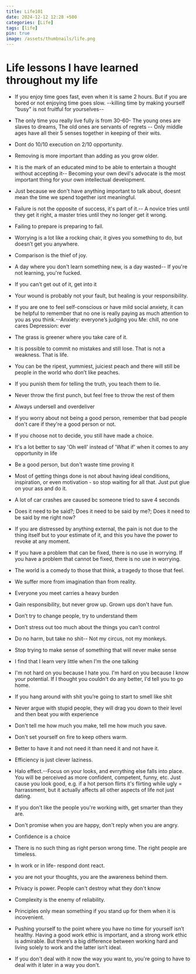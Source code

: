 ```yaml
---
title: Life101
date: 2024-12-12 12:28 +500
categories: [Life]
tags: [life]
pin: true
image: /assets/thumbnails/life.png
---
```


# Life lessons I have learned throughout my life

- If you enjoy time goes fast, even when it is same 2 hours. But if you are bored or not enjoying time goes slow. --killing time by making yourself "busy" is not fruitful for yourselves--

- The only time you really live fully is from 30-60- The young ones are slaves to dreams, The old ones are servants of regrets -- Only middle ages have all their 5 senses together in keeping of their wits.

- Dont do 10/10 execution on 2/10 opportunity.

- Removing is more important than adding as you grow older.

- It is the mark of an educated mind to be able to entertain a thought without accepting it-- Becoming your own devil's advocate is the most important thing for your own intellectual development.

- Just because we don't have anything important to talk about, doesnt mean the time we spend together isnt meaningful.

- Failure is not the opposite of success, it's part of it.-- A novice tries until they get it right, a master tries until they no longer get it wrong.

- Failing to prepare is preparing to fail.

- Worrying is a lot like a rocking chair, it gives you something to do, but doesn’t get you anywhere.

- Comparison is the thief of joy.

- A day where you don't learn something new, is a day wasted-- If you're not learning, you're fucked.

- If you can't get out of it, get into it

- Your wound is probably not your fault, but healing is your responsibility.

- If you are one to feel self-conscious or have mild social anxiety, it can be helpful to remember that no one is really paying as much attention to you as you think.--Anxiety: everyone’s judging you Me: chill, no one cares Depression: ever

- The grass is greener where you take care of it.

- It is possible to commit no mistakes and still lose. That is not a weakness. That is life.

- You can be the ripest, yummiest, juiciest peach and there will still be people in the world who don’t like peaches.

- If you punish them for telling the truth, you teach them to lie.

- Never throw the first punch, but feel free to throw the rest of them

- Always undersell and overdeliver

- If you worry about not being a good person, remember that bad people don't care if they're a good person or not.

- If you choose not to decide, you still have made a choice.

- It's a lot better to say 'Oh well' instead of 'What if' when it comes to any opportunity in life

- Be a good person, but don't waste time proving it

- Most of getting things done is not about having ideal conditions, inspiration, or even motivation - so stop waiting for all that. Just put glue on your ass and do it.

- A lot of car crashes are caused bc someone tried to save 4 seconds

- Does it need to be said?; Does it need to be said by me?; Does it need to be said by me right now?

- If you are distressed by anything external, the pain is not due to the thing itself but to your estimate of it, and this you have the power to revoke at any moment.

- If you have a problem that can be fixed, there is no use in worrying. If you have a problem that cannot be fixed, there is no use in worrying.

- The world is a comedy to those that think, a tragedy to those that feel.

- We suffer more from imagination than from reality.

- Everyone you meet carries a heavy burden

- Gain responsibility, but never grow up. Grown ups don't have fun.

- Don’t try to change people, try to understand them

- Don’t stress out too much about the things you can’t control

- Do no harm, but take no shit-- Not my circus, not my monkeys.

- Stop trying to make sense of something that will never make sense

- I find that I learn very little when I'm the one talking

- I'm not hard on you because I hate you. I'm hard on you because I know your potential. If I thought you couldn't do any better, I'd tell you to go home.

- If you hang around with shit you’re going to start to smell like shit

- Never argue with stupid people, they will drag you down to their level and then beat you with experience

- Don't tell me how much you make, tell me how much you save.

- Don't set yourself on fire to keep others warm.

- Better to have it and not need it than need it and not have it.

- Efficiency is just clever laziness.

- Halo effect.--Focus on your looks, and evrrything else falls into place. You will be perceived as more confident, competent, funny, etc. Just cause you look good, e.g. if a hot person flirts it's flirting while ugly = harrassment, but it actually affects all other aspects of life not just dating.

- If you don't like the people you're working with, get smarter than they are.

- Don't promise when you are happy, don't reply when you are angry.

- Confidence is a choice

- There is no such thing as right person wrong time. The right people are timeless.

- In work or in life- respond dont react.

- you are not your thoughts, you are the awareness behind them.

- Privacy is power. People can't destroy what they don't know

- Complexity is the enemy of reliability.

- Principles only mean something if you stand up for them when it is incovenient.

- Pushing yourself to the point where you have no time for yourself isn’t healthy.
  Having a good work ethic is important, and a strong work ethic is admirable. But there’s a big difference between working hard and living solely to work and the latter isn’t ideal.

- If you don't deal with it now the way you want to, you're going to have to deal with it later in a way you don't.

